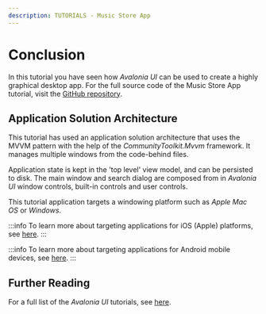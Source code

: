 ```yaml
---
description: TUTORIALS - Music Store App
---
```


# Conclusion

In this tutorial you have seen how _Avalonia UI_ can be used to create a highly graphical desktop app.
For the full source code of the Music Store App tutorial, visit the [GitHub repository](https://github.com/AvaloniaUI/MusicStoreTutorial).

## Application Solution Architecture

This tutorial has used an application solution architecture that uses the MVVM pattern with the help of the _CommunityToolkit.Mvvm_ framework. It manages multiple windows from the code-behind files.

Application state is kept in the 'top level' view model, and can be persisted to disk. The main window and search dialog are composed from in _Avalonia UI_ window controls, built-in controls and user controls.

This tutorial application targets a windowing platform such as _Apple Mac OS_ or _Windows_.

:::info
To learn more about targeting applications for iOS (Apple) platforms, see [here](../../guides/platforms/ios).
:::

:::info
To learn more about targeting applications for Android mobile devices, see [here](../../guides/platforms/android).
:::

## Further Reading

For a full list of the _Avalonia UI_ tutorials, see [here](..).
